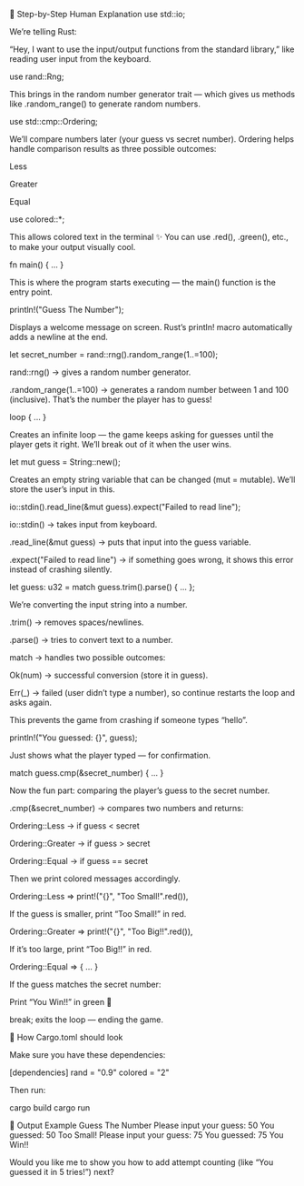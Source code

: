 🧠 Step-by-Step Human Explanation
use std::io;

We’re telling Rust:

“Hey, I want to use the input/output functions from the standard library,”
like reading user input from the keyboard.

use rand::Rng;

This brings in the random number generator trait — which gives us methods like .random_range() to generate random numbers.

use std::cmp::Ordering;

We’ll compare numbers later (your guess vs secret number).
Ordering helps handle comparison results as three possible outcomes:

Less

Greater

Equal

use colored::*;

This allows colored text in the terminal ✨
You can use .red(), .green(), etc., to make your output visually cool.

fn main() { ... }

This is where the program starts executing — the main() function is the entry point.

println!("Guess The Number");

Displays a welcome message on screen.
Rust’s println! macro automatically adds a newline at the end.

let secret_number = rand::rng().random_range(1..=100);

rand::rng() → gives a random number generator.

.random_range(1..=100) → generates a random number between 1 and 100 (inclusive).
That’s the number the player has to guess!

loop { ... }

Creates an infinite loop — the game keeps asking for guesses until the player gets it right.
We’ll break out of it when the user wins.

let mut guess = String::new();

Creates an empty string variable that can be changed (mut = mutable).
We’ll store the user’s input in this.

io::stdin().read_line(&mut guess).expect("Failed to read line");

io::stdin() → takes input from keyboard.

.read_line(&mut guess) → puts that input into the guess variable.

.expect("Failed to read line") → if something goes wrong, it shows this error instead of crashing silently.

let guess: u32 = match guess.trim().parse() { ... };

We’re converting the input string into a number.

.trim() → removes spaces/newlines.

.parse() → tries to convert text to a number.

match → handles two possible outcomes:

Ok(num) → successful conversion (store it in guess).

Err(_) → failed (user didn’t type a number), so continue restarts the loop and asks again.

This prevents the game from crashing if someone types “hello”.

println!("You guessed: {}", guess);

Just shows what the player typed — for confirmation.

match guess.cmp(&secret_number) { ... }

Now the fun part: comparing the player’s guess to the secret number.

.cmp(&secret_number) → compares two numbers and returns:

Ordering::Less → if guess < secret

Ordering::Greater → if guess > secret

Ordering::Equal → if guess == secret

Then we print colored messages accordingly.

Ordering::Less => print!("{}", "Too Small!".red()),

If the guess is smaller, print “Too Small!” in red.

Ordering::Greater => print!("{}", "Too Big!!".red()),

If it’s too large, print “Too Big!!” in red.

Ordering::Equal => { ... }

If the guess matches the secret number:

Print “You Win!!” in green 🎉

break; exits the loop — ending the game.

🧩 How Cargo.toml should look

Make sure you have these dependencies:

[dependencies]
rand = "0.9"
colored = "2"


Then run:

cargo build
cargo run

🏁 Output Example
Guess The Number
Please input your guess:
50
You guessed: 50
Too Small!
Please input your guess:
75
You guessed: 75
You Win!!


Would you like me to show you how to add attempt counting (like “You guessed it in 5 tries!”) next?